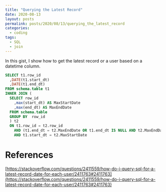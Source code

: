 ```yaml
---
title: "Querying the Latest Record"
date: 2020-08-13
layout: posts
permalink: posts/2020/08/13/querying_the_latest_record
categories: 
  - coding
tags:
  - SQL
  - join
---
```


In this gist, I show how to get the latest record or a user based on a datetime column.

```sql
SELECT t1.row_id
  ,DATE(t1.start_dt)
  ,DATE(t1.end_dt)
FROM schema.table t1
INNER JOIN (
  SELECT row_id
    ,max(start_dt) AS MaxStartDate
    ,max(end_dt) AS MaxEndDate
  FROM schema.table
  GROUP BY  row_id
  ) t2
  ON t1.row_id = t2.row_id
    AND (t1.end_dt = t2.MaxEndDate OR t1.end_dt IS NULL AND t2.MaxEndDate is NULL)
    AND t1.start_dt = t2.MaxStartDate
```

# References

[https://stackoverflow.com/questions/2411559/how-do-i-query-sql-for-a-latest-record-date-for-each-user/2411763#2411763](https://stackoverflow.com/questions/2411559/how-do-i-query-sql-for-a-latest-record-date-for-each-user/2411763#2411763)